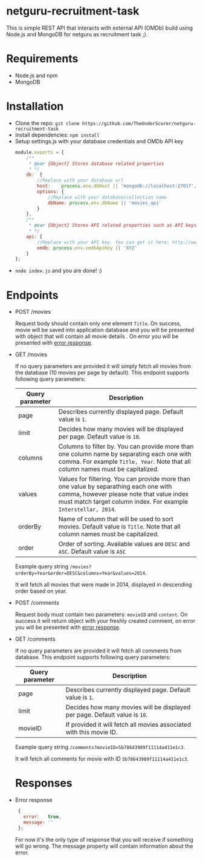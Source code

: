 # netguru-recruitment-task

This is simple REST API that interacts with external API (OMDb) build using Node.js and MongoDB for netguru as recruitment task ;).


# Requirements

- Node.js and npm
- MongoDB

# Installation
- Clone the repo: ```git clone https://github.com/TheUnderScorer/netguru-recruitment-task```
- Install dependencies: `npm install`
- Setup settings.js with your database credentials and OMDb API key
  ```javascript
  module.exports = {
      /**
       * @var {Object} Stores database related properties
       * */
      db:  {
          //Replace with your database url
          host:    process.env.dbHost || 'mongodb://localhost:27017',
          options: {
              //Replace with your database/collection name
              dbName: process.env.dbName || 'movies_api'
          }
      },
      /**
       * @var {Object} Stores API related properties such as API keys
       * */
      api: {
          //Replace with your API key. You can get it here: http://www.omdbapi.com/apikey.aspx
          omdb: process.env.omdbApiKey || 'XYZ'
      }
  };
  ```
- `node index.js` and you are done! :)

# Endpoints

- POST /movies

  Request body should contain only one element `Title`. On success, movie will be saved into application database and you will be presented with object that will contain all movie details . On error you will be presented with [error response](#responses).

- GET /movies

  If no query parameters are provided it will simply fetch all movies from the database (10 movies per page by default). This endpoint supports following query parameters:

  | Query parameter  | Description |
  | ------------- | ------------- |
  | page  | Describes currently displayed page. Default value is `1`.  |
  | limit  | Decides how many movies will be displayed per page. Default value is `10`.  |
  | columns | Columns to filter by. You can provide more than one column name by separating each one with comma. For example `Title, Year`. Note that all column names must be capitalized. | 
  | values | Values for filtering. You can provide more than one value by separathing each one with comma, however please note that value index must match target column index. For example `Interstellar, 2014`. |
  | orderBy | Name of column that will be used to sort movies. Default value is `Title`. Note that all column names must be capitalized. |
  | order | Order of sorting. Available values are `DESC` and `ASC`. Default value is `ASC` |

  Example query string `/movies?orderBy=Year&order=DESC&columns=Year&values=2014`. 
  
  It will fetch all movies that were made in 2014, displayed in descending order based on year.

- POST /comments

  Request body must contain two parameters: `movieID` and `content`. On success it will return object with your freshly created comment, on error you will be presented with [error response](#responses).
  
- GET /comments

  If no query parameters are provided it will fetch all comments from database. This endpoint supports following query parameters:
  
  | Query parameter  | Description |
  | ------------- | ------------- |
  | page  | Describes currently displayed page. Default value is `1`.  |
  | limit  | Decides how many movies will be displayed per page. Default value is `10`.  |
  | movieID  | If provided it will fetch all movies associated with this movie ID.  |
  
   Example query string `/comments?movieID=5b78643989f11114a411e1c3`.
   
   It will fetch all comments for movie with ID `5b78643989f11114a411e1c3`.
  
   # Responses
   
- Error response
  ```javascript
   {
     error:   true,
     message: ''
   };
    ```   
  For now it's the only type of response that you will receive if something will go wrong. The message property will contain information about the error.
